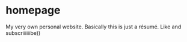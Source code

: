 # homepage
My very own personal website. Basically this is just a résumé.
Like and subscriiiiiibe))
